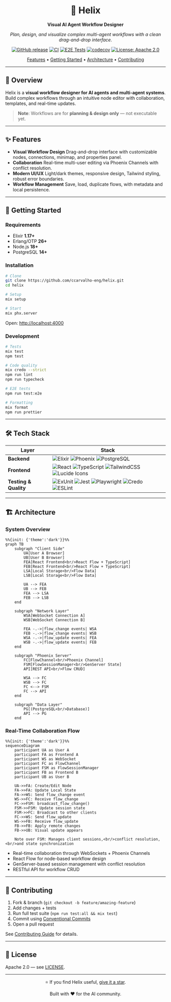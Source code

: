 <div align="center">

# 🧬 Helix

**Visual AI Agent Workflow Designer**

*Plan, design, and visualize complex multi-agent workflows with a clean drag-and-drop interface.*

[![GitHub release](https://img.shields.io/github/v/release/ccarvalho-eng/helix?style=for-the-badge)](https://github.com/ccarvalho-eng/helix/releases)
[![CI](https://img.shields.io/github/actions/workflow/status/ccarvalho-eng/helix/ci.yml?style=for-the-badge\&logo=github-actions)](https://github.com/ccarvalho-eng/helix/actions/workflows/ci.yml)
[![E2E Tests](https://img.shields.io/github/actions/workflow/status/ccarvalho-eng/helix/nightly-e2e-tests.yml?style=for-the-badge\&logo=playwright\&label=E2E)](https://github.com/ccarvalho-eng/helix/actions/workflows/nightly-e2e-tests.yml)
[![codecov](https://img.shields.io/codecov/c/github/ccarvalho-eng/helix?style=for-the-badge\&logo=codecov)](https://codecov.io/gh/ccarvalho-eng/helix)
[![License: Apache 2.0](https://img.shields.io/badge/License-Apache_2.0-blue.svg?style=for-the-badge)](https://www.apache.org/licenses/LICENSE-2.0)

[Features](#-features) • [Getting Started](#-getting-started) • [Architecture](#-architecture) • [Contributing](#-contributing)

---

</div>

## 🎯 Overview

Helix is a **visual workflow designer for AI agents and multi-agent systems**.
Build complex workflows through an intuitive node editor with collaboration, templates, and real-time updates.

> **Note**: Workflows are for **planning & design only** — not executable yet.

---

## ✨ Features

* **Visual Workflow Design**
  Drag-and-drop interface with customizable nodes, connections, minimap, and properties panel.
* **Collaboration**
  Real-time multi-user editing via Phoenix Channels with conflict resolution.
* **Modern UI/UX**
  Light/dark themes, responsive design, Tailwind styling, robust error boundaries.
* **Workflow Management**
  Save, load, duplicate flows, with metadata and local persistence.

---

## 🚀 Getting Started

### Requirements

* Elixir **1.17+**
* Erlang/OTP **26+**
* Node.js **18+**
* PostgreSQL **14+**

### Installation

```bash
# Clone
git clone https://github.com/ccarvalho-eng/helix.git
cd helix

# Setup
mix setup

# Start
mix phx.server
```

Open: [http://localhost:4000](http://localhost:4000)

### Development

```bash
# Tests
mix test
npm test

# Code quality
mix credo --strict
npm run lint
npm run typecheck

# E2E tests
npm run test:e2e

# Formatting
mix format
npm run prettier
```

---

## 🛠 Tech Stack

| Layer | Stack |
|-------|-------|
| **Backend** | ![Elixir](https://img.shields.io/badge/Elixir-4B275F?logo=elixir&logoColor=white&style=for-the-badge) ![Phoenix](https://img.shields.io/badge/Phoenix-E95420?logo=phoenixframework&logoColor=white&style=for-the-badge) ![PostgreSQL](https://img.shields.io/badge/PostgreSQL-316192?logo=postgresql&logoColor=white&style=for-the-badge) |
| **Frontend** | ![React](https://img.shields.io/badge/React-20232A?logo=react&logoColor=61DAFB&style=for-the-badge) ![TypeScript](https://img.shields.io/badge/TypeScript-007ACC?logo=typescript&logoColor=white&style=for-the-badge) ![TailwindCSS](https://img.shields.io/badge/Tailwind_CSS-06B6D4?logo=tailwindcss&logoColor=white&style=for-the-badge) ![Lucide Icons](https://img.shields.io/badge/Lucide-000000?logo=lucide&logoColor=white&style=for-the-badge) |
| **Testing & Quality** | ![ExUnit](https://img.shields.io/badge/ExUnit-4B275F?logo=elixir&logoColor=white&style=for-the-badge) ![Jest](https://img.shields.io/badge/Jest-C21325?logo=jest&logoColor=white&style=for-the-badge) ![Playwright](https://img.shields.io/badge/Playwright-2EAD33?logo=playwright&logoColor=white&style=for-the-badge) ![Credo](https://img.shields.io/badge/Credo-4B275F?logo=elixir&logoColor=white&style=for-the-badge) ![ESLint](https://img.shields.io/badge/ESLint-4B32C3?logo=eslint&logoColor=white&style=for-the-badge) |

---

## 🏗 Architecture

### System Overview

```mermaid
%%{init: {'theme':'dark'}}%%
graph TB
    subgraph "Client Side"
        UA[User A Browser]
        UB[User B Browser]
        FEA[React Frontend<br/>React Flow + TypeScript]
        FEB[React Frontend<br/>React Flow + TypeScript]
        LSA[Local Storage<br/>Flow Data]
        LSB[Local Storage<br/>Flow Data]

        UA --> FEA
        UB --> FEB
        FEA --> LSA
        FEB --> LSB
    end

    subgraph "Network Layer"
        WSA[WebSocket Connection A]
        WSB[WebSocket Connection B]

        FEA -.->|flow_change events| WSA
        FEB -.->|flow_change events| WSB
        WSA -.->|flow_update events| FEA
        WSB -.->|flow_update events| FEB
    end

    subgraph "Phoenix Server"
        FC[FlowChannel<br/>Phoenix Channel]
        FSM[FlowSessionManager<br/>GenServer State]
        API[REST API<br/>Flow CRUD]

        WSA --> FC
        WSB --> FC
        FC <--> FSM
        FC --> API
    end

    subgraph "Data Layer"
        PG[(PostgreSQL<br/>Database)]
        API --> PG
    end
```

### Real-Time Collaboration Flow

```mermaid
%%{init: {'theme':'dark'}}%%
sequenceDiagram
    participant UA as User A
    participant FA as Frontend A
    participant WS as WebSocket
    participant FC as FlowChannel
    participant FSM as FlowSessionManager
    participant FB as Frontend B
    participant UB as User B

    UA->>FA: Create/Edit Node
    FA->>FA: Update Local State
    FA->>WS: Send flow_change event
    WS->>FC: Receive flow_change
    FC->>FSM: broadcast_flow_change()
    FSM->>FSM: Update session state
    FSM->>FC: Broadcast to other clients
    FC->>WS: Send flow_update
    WS->>FB: Receive flow_update
    FB->>FB: Apply remote changes
    FB->>UB: Visual update appears

    Note over FSM: Manages client sessions,<br/>conflict resolution,<br/>and state synchronization
```

* Real-time collaboration through WebSockets + Phoenix Channels
* React Flow for node-based workflow design
* GenServer-based session management with conflict resolution
* RESTful API for workflow CRUD

---

## 🤝 Contributing

1. Fork & branch (`git checkout -b feature/amazing-feature`)
2. Add changes + tests
3. Run full test suite (`npm run test:all && mix test`)
4. Commit using [Conventional Commits](https://conventionalcommits.org/)
5. Open a pull request

See [Contributing Guide](CONTRIBUTING.md) for details.

---

## 📝 License

Apache 2.0 — see [LICENSE](LICENSE).

---

<div align="center">

⭐ If you find Helix useful, [give it a star](https://github.com/ccarvalho-eng/helix/stargazers).

Built with ❤️ for the AI community.

</div>
